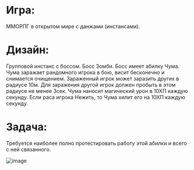 # **Игра:**
ММОРПГ в открытом мире с данжами (инстансами). 

# **Дизайн:** 
Групповой инстанс с боссом. Босс Зомби. Босс имеет абилку Чума. Чума заражает рандомного игрока в бою, висит бесконечно и снимается очищением. 
Зараженный игрок может заразить других в радиусе 10м. 
Для заражения другой игрок должен пробыть в этом радиусе не менее 3сек. Чума наносит магический урон в 10ХП каждую секунду. 
Если раса игрока Нежить, то Чума хилит его на 10ХП каждую секунду. 

# **Задача:** 
Требуется наиболее полно протестировать работу этой абилки и всего с ней связанного.

![image](https://github.com/user-attachments/assets/4f5c0180-74c9-4bbd-830f-de2c7e212427)
